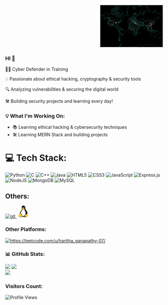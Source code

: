 <div align="right">
  <img src="https://raw.githubusercontent.com/Haritha-official/Haritha-official/main/7jiL.gif" width="200"/>
</div>
<div align="left">
  <h3>HI 👋</h3>
  <p>👨‍💻 Cyber Defender in Training</p>
  <p>💡 Passionate about ethical hacking, cryptography & security tools</p>
  <p>🔍 Analyzing vulnerabilities & securing the digital world</p>
  <p>🛠️ Building security projects and learning every day!</p>

  <h3>💡 What I'm Working On:</h3>
  <ul>
    <li>📚 Learning ethical hacking & cybersecurity techniques</li>
    <li>🛠 Learning MERN Stack and building projects</li>
  </ul>
</div>

# 💻 Tech Stack:
![Python](https://img.shields.io/badge/python-3670A0?style=plastic&logo=python&logoColor=ffdd54) 
![C](https://img.shields.io/badge/c-%2300599C.svg?style=plastic&logo=c&logoColor=white) 
![C++](https://img.shields.io/badge/c++-%2300599C.svg?style=plastic&logo=c%2B%2B&logoColor=white) 
![Java](https://img.shields.io/badge/java-%23ED8B00.svg?style=plastic&logo=openjdk&logoColor=white) 
![HTML5](https://img.shields.io/badge/html5-%23E34F26.svg?style=plastic&logo=html5&logoColor=white) 
![CSS3](https://img.shields.io/badge/css3-%231572B6.svg?style=plastic&logo=css3&logoColor=white) 
![JavaScript](https://img.shields.io/badge/javascript-%23323330.svg?style=plastic&logo=javascript&logoColor=%23F7DF1E) 
![Express.js](https://img.shields.io/badge/express.js-%23404d59.svg?style=plastic&logo=express&logoColor=%2361DAFB) 
![NodeJS](https://img.shields.io/badge/node.js-6DA55F?style=plastic&logo=node.js&logoColor=white) 
![MongoDB](https://img.shields.io/badge/MongoDB-%234ea94b.svg?style=plastic&logo=mongodb&logoColor=white) 
![MySQL](https://img.shields.io/badge/mysql-4479A1.svg?style=plastic&logo=mysql&logoColor=white)

## Others:
<p align="left"> <a href="https://git-scm.com/" target="_blank" rel="noreferrer"> <img src="https://www.vectorlogo.zone/logos/git-scm/git-scm-icon.svg" alt="git" width="40" height="40"/> </a> <a href="https://www.linux.org/" target="_blank" rel="noreferrer"> <img src="https://raw.githubusercontent.com/devicons/devicon/master/icons/linux/linux-original.svg" alt="linux" width="40" height="40"/> </a> </p>

<h3 align="left">Other Platforms:</h3>
<p align="left">
<a href="https://www.leetcode.com/https://leetcode.com/u/haritha_ganapathy-07/" target="blank"><img align="center" src="https://raw.githubusercontent.com/rahuldkjain/github-profile-readme-generator/master/src/images/icons/Social/leet-code.svg" alt="https://leetcode.com/u/haritha_ganapathy-07/" height="30" width="40" /></a>
</p>

### 📊 GitHub Stats:
![](https://github-readme-stats.vercel.app/api?username=Haritha-official&theme=dark&hide_border=false&include_all_commits=false&count_private=false)
![](https://github-readme-streak-stats.herokuapp.com/?user=Haritha-official&theme=dark&hide_border=false)<br/>
![](https://github-readme-stats.vercel.app/api/top-langs/?username=Haritha-official&theme=dark&hide_border=false&include_all_commits=false&count_private=false&layout=compact)

### Visitors Count: 
![Profile Views](https://komarev.com/ghpvc/?username=Haritha-official&color=blue)

